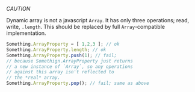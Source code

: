 *CAUTION*

Dynamic array is not a javascript `Array`. It has only three operations; read, write, `.length`. This should be replaced by full `Array`-compatible implementation.


```js
Something.ArrayProperty = [ 1,2,3 ]; // ok
Something.ArrayProperty.length; // ok
Something.ArrayProperty.push(1); // fail; 
// because Somethign.ArrayProperty just returns
// a new instance of `Array`, so any operations
// against this array isn't reflected to 
// the *real* array.
Something.ArrayProperty.pop(); // fail; same as above
```